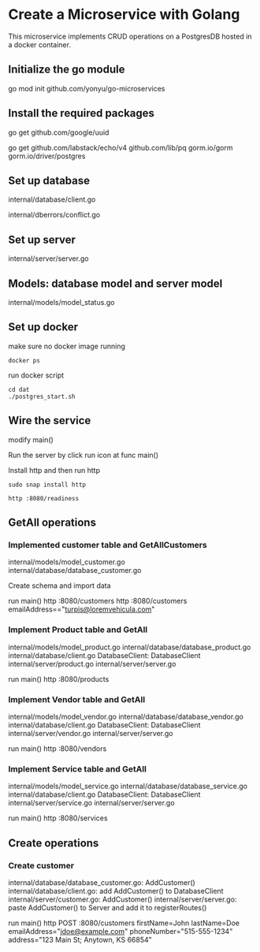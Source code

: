 # Create a Microservice with Golang
This microservice implements CRUD operations on a PostgresDB hosted in
a docker container.

## Initialize the go module

go mod init github.com/yonyu/go-microservices

## Install the required packages

go get github.com/google/uuid

go get github.com/labstack/echo/v4 github.com/lib/pq gorm.io/gorm gorm.io/driver/postgres

## Set up database

internal/database/client.go

internal/dberrors/conflict.go

## Set up server

internal/server/server.go

## Models: database model and server model

internal/models/model_status.go

## Set up docker

make sure no docker image running

    docker ps

run docker script

    cd dat
    ./postgres_start.sh

## Wire the service

modify main()

Run the server by click run icon at func main()

Install http and then run http

    sudo snap install http

    http :8080/readiness

## GetAll operations

### Implemented customer table and GetAllCustomers

internal/models/model_customer.go
internal/database/database_customer.go

Create schema and import data

run main()
http :8080/customers
http :8080/customers emailAddress=="turpis@loremvehicula.com"

### Implement Product table and GetAll

internal/models/model_product.go
internal/database/database_product.go
internal/database/client.go DatabaseClient: DatabaseClient
internal/server/product.go
internal/server/server.go

run main()
http :8080/products

### Implement Vendor table and GetAll
internal/models/model_vendor.go
internal/database/database_vendor.go
internal/database/client.go DatabaseClient: DatabaseClient
internal/server/vendor.go
internal/server/server.go

run main()
http :8080/vendors

### Implement Service table and GetAll
internal/models/model_service.go
internal/database/database_service.go
internal/database/client.go DatabaseClient: DatabaseClient
internal/server/service.go
internal/server/server.go 

run main()
http :8080/services

## Create operations

### Create customer

internal/database/database_customer.go: AddCustomer()
internal/database/client.go: add AddCustomer() to DatabaseClient
internal/server/customer.go: AddCustomer()
internal/server/server.go: paste AddCustomer() to Server and  add it to registerRoutes()

run main()
http POST :8080/customers firstName=John lastName=Doe emailAddress="jdoe@example.com" phoneNumber="515-555-1234" address="123 Main St; Anytown, KS 66854"
 